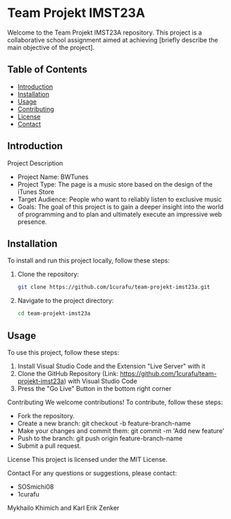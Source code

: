 # Team Projekt IMST23A

Welcome to the Team Projekt IMST23A repository. This project is a collaborative school assignment aimed at achieving [briefly describe the main objective of the project].

## Table of Contents

- [Introduction](#introduction)
- [Installation](#installation)
- [Usage](#usage)
- [Contributing](#contributing)
- [License](#license)
- [Contact](#contact)

## Introduction
Project Description
- Project Name: BWTunes
- Project Type: The page is a music store based on the design of the iTunes Store
- Target Audience: People who want to reliably listen to exclusive music
- Goals: The goal of this project is to gain a deeper insight into the world of programming and to plan and ultimately execute an impressive web presence.


## Installation

To install and run this project locally, follow these steps:

1. Clone the repository:
    ```bash
    git clone https://github.com/1curafu/team-projekt-imst23a.git
    ```
2. Navigate to the project directory:
    ```bash
    cd team-projekt-imst23a
    ```

## Usage

To use this project, follow these steps:

1. Install Visual Studio Code and the Extension "Live Server" with it
2. Clone the GitHub Repository (Link: https://github.com/1curafu/team-projekt-imst23a) with Visual Studio Code
3. Press the "Go Live" Button in the bottom right corner

Contributing
We welcome contributions! To contribute, follow these steps:

- Fork the repository.
- Create a new branch: git checkout -b feature-branch-name
- Make your changes and commit them: git commit -m 'Add new feature'
- Push to the branch: git push origin feature-branch-name
- Submit a pull request.

License
This project is licensed under the MIT License.

Contact
For any questions or suggestions, please contact:
- SOSmichi08
- 1curafu

Mykhailo Khimich and Karl Erik Zenker
